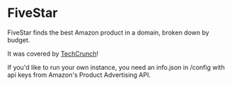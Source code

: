 # FiveStar

FiveStar finds the best Amazon product in a domain, broken down by budget.

It was covered by [TechCrunch](http://techcrunch.com/2014/06/03/fivestar-finds-the-best-products-on-amazon-from-any-category-on-any-budget/)!

If you'd like to run your own instance, you need an info.json in /config with api keys from Amazon's Product Advertising API.